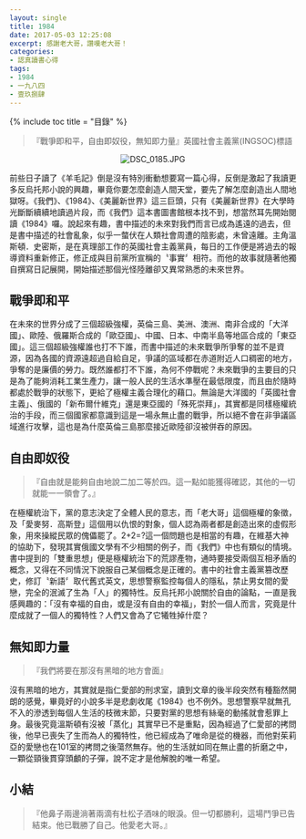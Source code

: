 ```yaml
---
layout: single
title: 1984
date: 2017-05-03 12:25:08
excerpt: 感謝老大哥，讚嘆老大哥！
categories:
- 認真讀書心得
tags:
- 1984
- 一九八四
- 壹玖捌肆
---
```

{% include toc title = "目錄" %}

>『戰爭即和平，自由即奴役，無知即力量』英國社會主義黨(INGSOC)標語

<p style="text-align:center"><img alt="DSC_0185.JPG" src="https://pic.pimg.tw/kwbuster/1493814250-4288855235_n.jpg?v=1493814258" title="DSC_0185.JPG"></p>

前些日子讀了《羊毛記》倒是沒有特別衝動想要寫一篇心得，反倒是激起了我讀更多反烏托邦小說的興趣，畢竟你要怎麼創造人間天堂，要先了解怎麼創造出人間地獄呀。《我們》、《1984》、《美麗新世界》這三巨頭，只有《美麗新世界》在大學時光斷斷續續地讀過片段，而《我們》這本書圖書館根本找不到，想當然耳先開始閱讀《1984》囉。說起來有趣，書中描述的未來對我們而言已成為遙遠的過去，但是書中描述的社會亂象，似乎一螫伏在人類社會周遭的陰影處，未曾遠離。主角溫斯頓．史密斯，是在真理部工作的英國社會主義黨員，每日的工作便是將過去的報導資料重新修正，修正成與目前黨所宣稱的〝事實〞相符。而他的故事就隨著他獨自撰寫日記展開，開始描述那個光怪陸離卻又異常熟悉的未來世界。

## 戰爭即和平
在未來的世界分成了三個超級強權，英倫三島、美洲、澳洲、南非合成的「大洋國」、歐陸、俄羅斯合成的「歐亞國」、中國、日本、中南半島等地區合成的「東亞國」。這三個超級強權誰也打不下誰，而書中描述的未來戰爭所爭奪的並不是資源，因為各國的資源遠超過自給自足，爭議的區域都在赤道附近人口稠密的地方，爭奪的是廉價的勞力。既然誰都打不下誰，為何不停戰呢？未來戰爭的主要目的只是為了能夠消耗工業生產力，讓一般人民的生活水準壓在最低限度，而且由於隨時都處於戰爭的狀態下，更給了極權主義合理化的藉口。無論是大洋國的「英國社會主義」、俄國的「新布爾什維克」還是東亞國的「殊死崇拜」，其實都是同樣極權統治的手段，而三個國家都意識到這是一場永無止盡的戰爭，所以絕不會在非爭議區域進行攻擊，這也是為什麼英倫三島那麼接近歐陸卻沒被併吞的原因。

## 自由即奴役
>『自由就是能夠自由地說二加二等於四。這一點如能獲得確認，其他的一切就能一一領會了。』

在極權統治下，黨的意志決定了全體人民的意志，而「老大哥」這個極權的象徵，及「愛麥努．高斯登」這個用以仇恨的對象，個人認為兩者都是創造出來的虛假形象，用來操縱民眾的傀儡罷了。2+2=?這一個問題也是相當的有趣，在維基大神的協助下，發現其實俄國文學有不少相關的例子，而《我們》中也有類似的情境。書中提到的「雙重思想」便是極權統治下的荒謬產物，通時要接受兩個互相矛盾的概念，又得在不同情況下說服自己某個概念是正確的。書中的社會主義黨篡改歷史，修訂〝新語〞取代舊式英文，思想警察監控每個人的隱私，禁止男女間的愛戀，完全的泯滅了生為「人」的獨特性。反烏托邦小說關於自由的論點，一直是我感興趣的：「沒有幸福的自由，或是沒有自由的幸福」，對於一個人而言，究竟是什麼成就了一個人的獨特性？人們又會為了它犧牲掉什麼？

## 無知即力量
>『我們將要在那沒有黑暗的地方會面』

沒有黑暗的地方，其實就是指仁愛部的刑求室，讀到文章的後半段突然有種豁然開朗的感覺，畢竟好的小說多半是悲劇收尾《1984》也不例外。思想警察早就無孔不入的滲透到每個人生活的枝微末節，只要對黨的思想有絲毫的動搖就會惹罪上身。最後究竟溫斯頓有沒被「蒸化」其實早已不是重點，因為經過了仁愛部的拷問後，他早已喪失了生而為人的獨特性，他已經成為了唯命是從的機器，而他對茱莉亞的愛戀也在101室的拷問之後蕩然無存。他的生活就如同在無止盡的折磨之中，一顆從頸後貫穿頭顱的子彈，說不定才是他解脫的唯一希望。

## 小結
>『他鼻子兩邊淌著兩滴有杜松子酒味的眼淚。但一切都勝利，這場鬥爭已告結束。他已戰勝了自己。他愛老大哥。』
